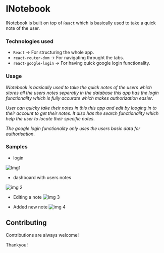 
# INotebook

INotebook is built on top of `React` which is basically used to take a quick note of the user.

### Technologies used
- `React` -> For structuring the whole app.
- `react-router-dom` -> For navigating throught the tabs.
- `react-google-login` -> For having quick google login functionality. 

### Usage
*INotebook is basically used to take the quick notes of the users which stores all the users notes seperatly in the database this app has the login functionality which is fully accurate which makes authorization easier*.

*User can quicky take their notes in this this app and edit by looging in to their account to get their notes. It also has the search functionality which help the user to locate their specific notes*.

*The google login functionality only uses the users basic data for authorisation*. 

### Samples
- login

![Img1](https://snipboard.io/6pQJfH.jpg)
- dashboard with users notes

![img 2](https://snipboard.io/0Qk2Nq.jpg)


- Editing a note
![img 3](https://snipboard.io/Ht7rhZ.jpg)

- Added new note
![img 4](https://snipboard.io/NUpaAG.jpg)


## Contributing

Contributions are always welcome!

Thankyou!

